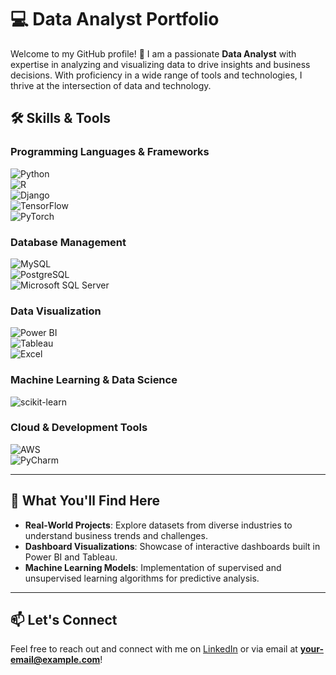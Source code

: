 # 💻 Data Analyst Portfolio  

Welcome to my GitHub profile! 🚀 I am a passionate **Data Analyst** with expertise in analyzing and visualizing data to drive insights and business decisions. With proficiency in a wide range of tools and technologies, I thrive at the intersection of data and technology.  

## 🛠️ Skills & Tools  

### Programming Languages & Frameworks  
![Python](https://img.shields.io/badge/Python-3776AB?style=for-the-badge&logo=python&logoColor=white)  
![R](https://img.shields.io/badge/R-276DC3?style=for-the-badge&logo=r&logoColor=white)  
![Django](https://img.shields.io/badge/Django-092E20?style=for-the-badge&logo=django&logoColor=white)  
![TensorFlow](https://img.shields.io/badge/TensorFlow-FF6F00?style=for-the-badge&logo=tensorflow&logoColor=white)  
![PyTorch](https://img.shields.io/badge/PyTorch-EE4C2C?style=for-the-badge&logo=pytorch&logoColor=white)  

### Database Management  
![MySQL](https://img.shields.io/badge/MySQL-4479A1?style=for-the-badge&logo=mysql&logoColor=white)  
![PostgreSQL](https://img.shields.io/badge/PostgreSQL-336791?style=for-the-badge&logo=postgresql&logoColor=white)  
![Microsoft SQL Server](https://img.shields.io/badge/Microsoft_SQL_Server-CC2927?style=for-the-badge&logo=microsoftsqlserver&logoColor=white)  

### Data Visualization  
![Power BI](https://img.shields.io/badge/Power_BI-F2C811?style=for-the-badge&logo=powerbi&logoColor=black)  
![Tableau](https://img.shields.io/badge/Tableau-E97627?style=for-the-badge&logo=tableau&logoColor=white)  
![Excel](https://img.shields.io/badge/Microsoft_Excel-217346?style=for-the-badge&logo=microsoftexcel&logoColor=white)  

### Machine Learning & Data Science  
![scikit-learn](https://img.shields.io/badge/scikit_learn-F7931E?style=for-the-badge&logo=scikitlearn&logoColor=white)  

### Cloud & Development Tools  
![AWS](https://img.shields.io/badge/AWS-232F3E?style=for-the-badge&logo=amazonaws&logoColor=white)  
![PyCharm](https://img.shields.io/badge/PyCharm-000000?style=for-the-badge&logo=pycharm&logoColor=white)  

---

## 🌟 What You'll Find Here  

- **Real-World Projects**: Explore datasets from diverse industries to understand business trends and challenges.  
- **Dashboard Visualizations**: Showcase of interactive dashboards built in Power BI and Tableau.  
- **Machine Learning Models**: Implementation of supervised and unsupervised learning algorithms for predictive analysis.  

---

## 📫 Let's Connect  

Feel free to reach out and connect with me on [LinkedIn](https://linkedin.com/) or via email at **your-email@example.com**!  


